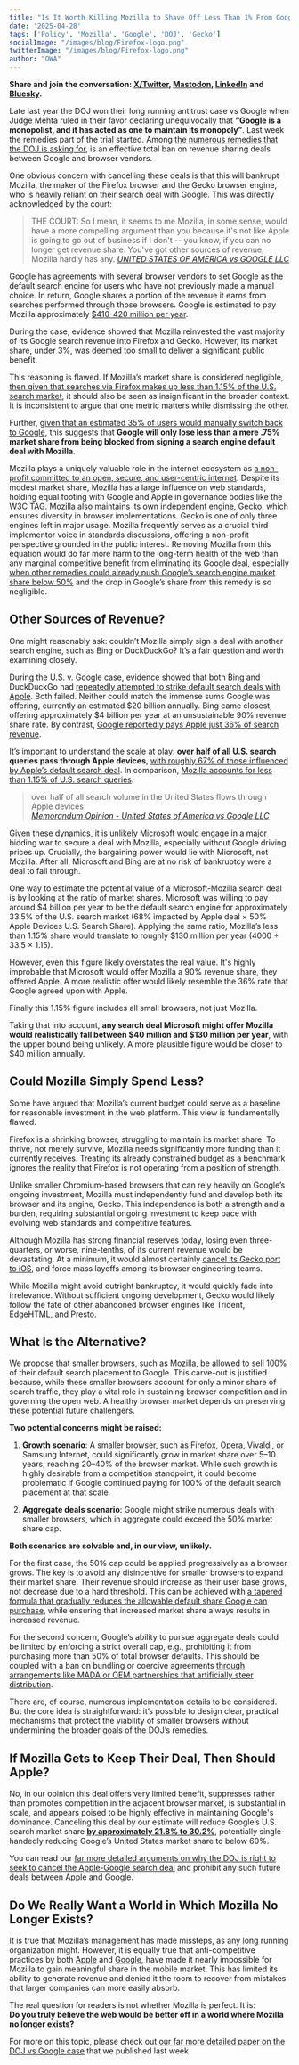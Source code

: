 ```yaml
---
title: "Is It Worth Killing Mozilla to Shave Off Less Than 1% From Google’s Market Share?"
date: '2025-04-28'
tags: ['Policy', 'Mozilla', 'Google', 'DOJ', 'Gecko']
socialImage: "/images/blog/Firefox-logo.png"
twitterImage: "/images/blog/Firefox-logo.png"
author: "OWA"
---
```


**Share and join the conversation: [X/Twitter](https://x.com/OpenWebAdvocacy/status/1916844408982347941), [Mastodon](https://mastodon.social/@owa/114415785785401601
), [LinkedIn](https://www.linkedin.com/posts/open-web-advocacy_new-is-it-worth-killing-mozilla-to-shave-activity-7322610521398984704-HWMV) and [Bluesky](https://bsky.app/profile/open-web-advocacy.org/post/3lnuu4kwgnk2f).**

Late last year the DOJ won their long running antitrust case vs Google when Judge Mehta ruled in their favor declaring unequivocally that **“Google is a monopolist, and it has acted as one to maintain its monopoly”**. Last week the remedies part of the trial started. Among [the numerous remedies that the DOJ is asking for](https://open-web-advocacy.org/blog/break-googles-search-monopoly-without-breaking-the-web/#what-remedies-are-on-the-table%3F), is an effective total ban on revenue sharing deals between Google and browser vendors.

One obvious concern with cancelling these deals is that this will bankrupt Mozilla, the maker of the Firefox browser and the Gecko browser engine, who is heavily reliant on their search deal with Google. This was directly acknowledged by the court:

> THE COURT: So I mean, it seems to me Mozilla, in some sense, would have a more compelling argument than you because it's not like Apple is going to go out of business if I don't \-- you know, if you can no longer get revenue share.
> You've got other sources of revenue; Mozilla hardly has any.
> <cite>[UNITED STATES OF AMERICA vs GOOGLE LLC](https://storage.courtlistener.com/recap/gov.uscourts.dcd.223205/gov.uscourts.dcd.223205.1184.2_1.pdf)
</cite>

Google has agreements with several browser vendors to set Google as the default search engine for users who have not previously made a manual choice. In return, Google shares a portion of the revenue it earns from searches performed through those browsers. Google is estimated to pay Mozilla approximately [$410-420 million per year](https://assets.mozilla.net/annualreport/2024/mozilla-fdn-2023-fs-final-short-1209.pdf).

During the case, evidence showed that Mozilla reinvested the vast majority of its Google search revenue into Firefox and Gecko. However, its market share, under 3%, was deemed too small to deliver a significant public benefit.

This reasoning is flawed. If Mozilla’s market share is considered negligible, [then given that searches via Firefox makes up less than 1.15% of the U.S. search market](https://blog.mozilla.org/en/mozilla/internet-policy/proposed-remedies-browsers/#:~:text=Judge%20Mehta%20found%20that%20independent%20browsers%20account%20for%20just%201.15%25%20of%20U.S.%20search%20queries.), it should also be seen as insignificant in the broader context. It is inconsistent to argue that one metric matters while dismissing the other.

Further, [given that an estimated 35% of users would manually switch back to Google](https://open-web-advocacy.org/blog/break-googles-search-monopoly-without-breaking-the-web/#:~:text=However%20when%20Mozilla%20repeated%20the%20experiment%204%20years%20later%2C%20in%202022%2C%20Bing%20retained%2065%25%20of%20the%20users.%20This%20is%20likely%20due%20to%20the%20improvement%20in%20the%20quality%20of%20Bing%20over%20those%20years.), this suggests that **Google will only lose less than a mere .75% market share from being blocked from signing a search engine default deal with Mozilla**.

Mozilla plays a uniquely valuable role in the internet ecosystem as [a non-profit committed to an open, secure, and user-centric internet](https://www.mozilla.org/en-US/about/manifesto/). Despite its modest market share, Mozilla has a large influence on web standards, holding equal footing with Google and Apple in governance bodies like the W3C TAG. Mozilla also maintains its own independent engine, Gecko, which ensures diversity in browser implementations. Gecko is one of only three engines left in major usage. Mozilla frequently serves as a crucial third implementor voice in standards discussions, offering a non-profit perspective grounded in the public interest. Removing Mozilla from this equation would do far more harm to the long-term health of the web than any marginal competitive benefit from eliminating its Google deal, especially [when other remedies could already push Google’s search engine market share below 50%](https://open-web-advocacy.org/blog/break-googles-search-monopoly-without-breaking-the-web/#estimated-impact-of-the-package-on-google's-search-engine-market-share) and the drop in Google’s share from this remedy is so negligible.

## Other Sources of Revenue?

One might reasonably ask: couldn’t Mozilla simply sign a deal with another search engine, such as Bing or DuckDuckGo? It’s a fair question and worth examining closely.

During the U.S. v. Google case, evidence showed that both Bing and DuckDuckGo had [repeatedly attempted to strike default search deals with Apple](https://www.pacermonitor.com/view/VZTUTSQ/UNITED_STATES_OF_AMERICA_et_al_v_GOOGLE_LLC__dcdce-20-03010__1033.0.pdf). Both failed. Neither could match the immense sums Google was offering, currently an estimated $20 billion annually. Bing came closest, offering approximately $4 billion per year at an unsustainable 90% revenue share rate. By contrast, [Google reportedly pays Apple just 36% of search revenue](https://news.bloomberglaw.com/antitrust/apple-gets-36-of-google-revenue-from-search-deal-witness-says).

It’s important to understand the scale at play: **over half of all U.S. search queries pass through Apple devices**, [with roughly 67% of those influenced by Apple’s default search deal](https://open-web-advocacy.org/blog/break-googles-search-monopoly-without-breaking-the-web/#:~:text=67.1%25%20of%20Apple%E2%80%99s%20searches%20on%20both%20platforms%20would%20be%20impacted%20by%20changing%20the%20default%20search%20engine.). In comparison, [Mozilla accounts for less than 1.15% of U.S. search queries](https://blog.mozilla.org/en/mozilla/internet-policy/proposed-remedies-browsers/#:~:text=Judge%20Mehta%20found%20that%20independent%20browsers%20account%20for%20just%201.15%25%20of%20U.S.%20search%20queries.).

> over half of all search volume in the United States flows through Apple devices  
> <cite>[Memorandum Opinion \-  United States of America vs Google LLC](https://www.pacermonitor.com/view/VZTUTSQ/UNITED_STATES_OF_AMERICA_et_al_v_GOOGLE_LLC__dcdce-20-03010__1033.0.pdf)
</cite>

Given these dynamics, it is unlikely Microsoft would engage in a major bidding war to secure a deal with Mozilla, especially without Google driving prices up. Crucially, the bargaining power would lie with Microsoft, not Mozilla. After all, Microsoft and Bing are at no risk of bankruptcy were a deal to fall through.

One way to estimate the potential value of a Microsoft-Mozilla search deal is by looking at the ratio of market shares. Microsoft was willing to pay around $4 billion per year to be the default search engine for approximately 33.5% of the U.S. search market (68% impacted by Apple deal × 50% Apple Devices U.S. Search Share). Applying the same ratio, Mozilla’s less than 1.15% share would translate to roughly $130 million per year (4000 ÷ 33.5 × 1.15).

However, even this figure likely overstates the real value. It's highly improbable that Microsoft would offer Mozilla a 90% revenue share, they offered Apple. A more realistic offer would likely resemble the 36% rate that Google agreed upon with Apple.

Finally this 1.15% figure includes all small browsers, not just Mozilla.

Taking that into account, **any search deal Microsoft might offer Mozilla would realistically fall between $40 million and $130 million per year**, with the upper bound being unlikely. A more plausible figure would be closer to $40 million annually.

## Could Mozilla Simply Spend Less?

Some have argued that Mozilla’s current budget could serve as a baseline for reasonable investment in the web platform. This view is fundamentally flawed.

Firefox is a shrinking browser, struggling to maintain its market share. To thrive, not merely survive, Mozilla needs significantly more funding than it currently receives. Treating its already constrained budget as a benchmark ignores the reality that Firefox is not operating from a position of strength.

Unlike smaller Chromium-based browsers that can rely heavily on Google’s ongoing investment, Mozilla must independently fund and develop both its browser and its engine, Gecko. This independence is both a strength and a burden, requiring substantial ongoing investment to keep pace with evolving web standards and competitive features.

Although Mozilla has strong financial reserves today, losing even three-quarters, or worse, nine-tenths, of its current revenue would be devastating. At a minimum, it would almost certainly [cancel its Gecko port to iOS](https://www.theregister.com/2023/02/07/mozilla_google_apple_webkit/), and force mass layoffs among its browser engineering teams.

While Mozilla might avoid outright bankruptcy, it would quickly fade into irrelevance. Without sufficient ongoing development, Gecko would likely follow the fate of other abandoned browser engines like Trident, EdgeHTML, and Presto.

## What Is the Alternative?

We propose that smaller browsers, such as Mozilla, be allowed to sell 100% of their default search placement to Google. This carve-out is justified because, while these smaller browsers account for only a minor share of search traffic, they play a vital role in sustaining browser competition and in governing the open web. A healthy browser market depends on preserving these potential future challengers.

**Two potential concerns might be raised:**

1. **Growth scenario**: A smaller browser, such as Firefox, Opera, Vivaldi, or Samsung Internet, could significantly grow in market share over 5–10 years, reaching 20–40% of the browser market. While such growth is highly desirable from a competition standpoint, it could become problematic if Google continued paying for 100% of the default search placement at that scale.

2. **Aggregate deals scenario**: Google might strike numerous deals with smaller browsers, which in aggregate could exceed the 50% market share cap.

**Both scenarios are solvable and, in our view, unlikely.**

For the first case, the 50% cap could be applied progressively as a browser grows. The key is to avoid any disincentive for smaller browsers to expand their market share. Their revenue should increase as their user base grows, not decrease due to a hard threshold. This can be achieved with [a tapered formula that gradually reduces the allowable default share Google can purchase](https://open-web-advocacy.org/blog/break-googles-search-monopoly-without-breaking-the-web/#allow-exceptions-for-small-browsers), while ensuring that increased market share always results in increased revenue.

For the second concern, Google’s ability to pursue aggregate deals could be limited by enforcing a strict overall cap, e.g., prohibiting it from purchasing more than 50% of total browser defaults. This should be coupled with a ban on bundling or coercive agreements [through arrangements like MADA or OEM partnerships that artificially steer distribution](https://open-web-advocacy.org/blog/break-googles-search-monopoly-without-breaking-the-web/#should-the-google-android-placement-and-bundling-deals-be-banned%3F).

There are, of course, numerous implementation details to be considered. But the core idea is straightforward: it’s possible to design clear, practical mechanisms that protect the viability of smaller browsers without undermining the broader goals of the DOJ’s remedies.

## If Mozilla Gets to Keep Their Deal, Then Should Apple?

No, in our opinion this deal offers very limited benefit, suppresses rather than promotes competition in the adjacent browser market, is substantial in scale, and appears poised to be highly effective in maintaining Google's dominance. Canceling this deal by our estimate will reduce Google’s U.S. search market share [**by approximately 21.8% to 30.2%**](https://open-web-advocacy.org/blog/break-googles-search-monopoly-without-breaking-the-web/#should-the-apple-google-search-deal-be-banned%3F), potentially single-handedly reducing Google’s United States market share to below 60%.  

You can read our [far more detailed arguments on why the DOJ is right to seek to cancel the Apple-Google search deal](https://open-web-advocacy.org/blog/break-googles-search-monopoly-without-breaking-the-web/#should-the-apple-google-search-deal-be-banned%3F) and prohibit any such future deals between Apple and Google.

## Do We Really Want a World in Which Mozilla No Longer Exists?

It is true that Mozilla’s management has made missteps, as any long running organization might. However, it is equally true that anti-competitive practices by both [Apple](https://open-web-advocacy.org/walled-gardens-report/#apple-has-effectively-banned-all-third-party-browsers) and [Google](https://open-web-advocacy.org/blog/break-googles-search-monopoly-without-breaking-the-web/#should-the-google-android-placement-and-bundling-deals-be-banned%3F), have made it nearly impossible for Mozilla to gain meaningful share in the mobile market. This has limited its ability to generate revenue and denied it the room to recover from mistakes that larger companies can more easily absorb.

The real question for readers is not whether Mozilla is perfect. It is:  
**Do you truly believe the web would be better off in a world where Mozilla no longer exists?**

For more on this topic, please check out [our far more detailed paper on the DOJ vs Google case](https://open-web-advocacy.org/blog/break-googles-search-monopoly-without-breaking-the-web/) that we published last week.
